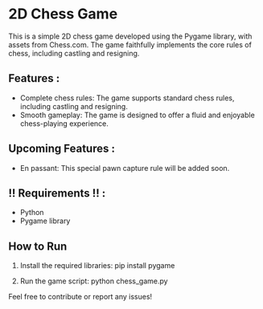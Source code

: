 # 2D Chess Game 

This is a simple 2D chess game developed using the Pygame library, with assets from Chess.com. The game faithfully implements the core rules of chess, including castling and resigning.

## Features :

- Complete chess rules: The game supports standard chess rules, including castling and resigning.
- Smooth gameplay: The game is designed to offer a fluid and enjoyable chess-playing experience.

## Upcoming Features :

- En passant: This special pawn capture rule will be added soon.


## !! Requirements !! :

- Python
- Pygame library

## How to Run

1. Install the required libraries:
   pip install pygame

2. Run the game script:
   python chess_game.py

Feel free to contribute or report any issues!
